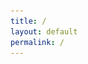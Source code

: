 ```yaml
---
title: /
layout: default
permalink: /
---
```

<style>
.center {
  display: block;
  margin-left: auto;
  margin-right: auto;
  width: 100%;
}
</style>
<script>
  if(/Android|webOS|iPhone|iPad|iPod|BlackBerry|IEMobile|Opera Mini/i.test(navigator.userAgent)){
  // MOBILE

document.write('<div style="white-space: pre; text-align: center;"><div class="center" style="color:red;display:inline;text-align: center;"> Nah G you browsing from a mobile??</div>\n<div class="center" style="color:red;display:inline;text-align: center;">Fuck that, grab a laptop...</div></div>\n')
  
}else{
  // DESKTOP

document.write('<p style="display: flex;">')
document.write('<img src="/img/bust.png" alt="Smiley face image" style="width:40%;height:40%;"><span style="align-self: flex-end;vertical-align: middle;">This is one line of text with image on the left side</span>')
document.write('</p>')
                                                                                                    
/*                                                                                                    
document.write('<div style="white-space: pre;"><div class="center" style="color:red;display:inline;">                            *******                                                             *,\n');
document.write('                           ....****.                               ,** *****.                 .** \n');
document.write('                         , .... *  *.                           **** *** * ,**                ,** \n');
document.write('                         * .....*,  *****                     * *****,  ,.*  *,              .***  \n');
document.write('                         ,.....*****.      .....            *,,*****   **  ** **      ,,   .**,*. \n');
document.write('                          ......****   **** ...... .*,****. ******* ,**  .*  ****.,,     ...  **  \n');
document.write('                          ........***      ........*,***********  **  **, ,  .** *****. * .**.*   \n');
document.write('                           ....  /************,,*************  *** ***,,** *** ***********....*   \n');
document.write('                            .... </div><div style="color:white;display:inline;">@@</div><div style="color:red;display:inline;">   ....... ...........,***     .******..*****   ************,  \n');
document.write('                             ... </div><div style="color:white;display:inline;">@@@</div><div style="color:red;display:inline;">, ...*,*</div><div style="color:white;display:inline;">@@@@@@</div><div style="color:red;display:inline;"> ,........ ..,,,,,********* **,.......     *</div><div style="color:white;display:inline;">@</div><div style="color:red;display:inline;">   \n');
document.write('                              ...</div><div style="color:white;display:inline;">&@@@@</div><div style="color:red;display:inline;"> .* ,</div><div style="color:white;display:inline;">@@@@@@@@</div><div style="color:red;display:inline;">    . ******..*****  **********,.. </div><div style="color:white;display:inline;">@@@@* @@@</div><div style="color:red;display:inline;">   \n');
document.write('                              ... </div><div style="color:white;display:inline;">@@@@@</div><div style="color:red;display:inline;">*   </div><div style="color:white;display:inline;">@@@@@@@@/@@@%@@%</div><div style="color:red;display:inline;">.  .,******.************.</div><div style="color:white;display:inline;">@@@@@@@@@@</div><div style="color:red;display:inline;">    \n');
document.write('                               ,..,</div><div style="color:white;display:inline;">@@@@@@</div><div style="color:red;display:inline;">  </div><div style="color:white;display:inline;">&@@@@@@%     *@@@@%@@@@@@@.@@@@@ @@@%@   @@@@@@@@@</div><div style="color:red;display:inline;">     \n');
document.write('                                .. .</div><div style="color:white;display:inline;">@@@@@@@ @@@@@@                                  *@@@@@@(</div><div style="color:red;display:inline;">      \n');
document.write('                                  .. </div><div style="color:white;display:inline;">@@@@@@@@@@@@@</div><div style="color:red;display:inline;"> ./                               .</div><div style="color:white;display:inline;">@@@@@@</div><div style="color:red;display:inline;">       \n');
document.write('                                    .* /</div><div style="color:white;display:inline;">@@@@@@@@@@,@@@@@@@@*              .@@@</div><div style="color:red;display:inline;">.    </div><div style="color:white;display:inline;">@@@@@@@@</div><div style="color:red;display:inline;">       \n');
document.write('                                     ,***..*</div><div style="color:white;display:inline;">@@@@@</div><div style="color:red;display:inline;">    </div><div style="color:white;display:inline;">#@ @@@@@@@@@@@@@@@@@#@@#@    *.  @@@@</div><div style="color:red;display:inline;">       \n');
document.write('                                       *****</div><div style="color:white;display:inline;">@@@@</div><div style="color:red;display:inline;">%*****,           .....*</div><div style="color:white;display:inline;">@@@</div><div  style="color:red;display:inline;">*   .*,    </div><div style="color:white;display:inline;">@@@&       \n');
document.write('                                         </div><div style="color:red;display:inline;">***</div><div style="color:white;display:inline;">@@@</div><div style="color:red;display:inline;"> . . .......... ..******, .... .       </div><div style="color:white;display:inline;">@@@</div><div style="color:red;display:inline;">      \n');
document.write('                                          &</div><div style="color:white;display:inline;">@@</div><div style="color:red;display:inline;">********   ********    **,...*          </div><div style="color:white;display:inline;">@</div><div style="color:red;display:inline;display:inline;">       \n');
document.write('                                           </div><div style="color:white;display:inline;">@</div><div style="color:red;display:inline;">,  .*****..,****.,***   *******                    \n');
document.write('                                                  ********.***  *  ,* *.*.                      \n');
document.write('                                                       ****** **  * **                    \n</div></div style="white-space: pre;"></br>');
                                                        
  
document.write('<div style="white-space: pre;"><div class="center" style="color:white;display:inline;">                                                              :....:::::+%####@@%                     </div>\n')
document.write('<div style="white-space: pre;"><div class="center" style="color:white;display:inline;">                                                  =:::::::--------------+@#####%@%%                   </div>\n')
document.write('<div style="white-space: pre;"><div class="center" style="color:white;display:inline;">                                     #%*+         +---------------------+@%#######@%#                 </div>\n')
document.write('<div style="white-space: pre;"><div class="center" style="color:white;display:inline;">                                   %%###%%########+---------------------+@%%%######%@%#               </div>\n')
document.write('<div style="white-space: pre;"><div class="center" style="color:white;display:inline;">                                   #%%##@@%%######+=====**##===========-+@%%%%%%%%%##%@%#             </div>\n')
document.write('<div style="white-space: pre;"><div class="center" style="color:white;display:inline;">                                   #@%##@@%%%%%###*====@@%##============+@%%%%%%%%%%%%##%++           </div>\n')
document.write('<div style="white-space: pre;"><div class="center" style="color:white;display:inline;">                                   *@%%#@@%%%%%%%%*====@@###============+@%%%%%%%%%%%%%#%@@#          </div>\n')
document.write('<div style="white-space: pre;"><div class="center" style="color:white;display:inline;">                                   *@%%#@@%%%%%%%%*====@@%%#============+@%%%%%%%%%%%%%#%@@%          </div>\n')
document.write('<div style="white-space: pre;"><div class="center" style="color:white;display:inline;">                                   *@%%#@@@%%%%%%%*====@@%%#============+@%%%%%%%%%%%%%#%@@%          </div>\n')
document.write('<div style="white-space: pre;"><div class="center" style="color:white;display:inline;">                                   *@@%#@@@@@@@@@@*====@@#*+============%@%%%%%%%%%%%%%#%#@@          </div>\n')
document.write('<div style="white-space: pre;"><div class="center" style="color:white;display:inline;">                                   *@@%#@@@@@@@@@@*+===========+*%@@@@@@@%%%%%%%%%%%%%%#%*@@          </div>\n')
document.write('<div style="white-space: pre;"><div class="center" style="color:white;display:inline;">                                   *@@%#@@@@@@@@@@#*##%@@@@@@%##%%%%%%%%%%%%%%%%%%%%%%%#%*@@          </div>\n')
document.write('<div style="white-space: pre;"><div class="center" style="color:white;display:inline;">                                   *@@%#%@@@@@@%#%%%%%%%%%%%%%%%%%%%%%%%%%%%%%%%%%%%%%%#%+@@          </div>\n')
document.write('<div style="white-space: pre;"><div class="center" style="color:white;display:inline;">                                   *@@%%%%%%%%%%%%%%%%%%%%%%%%%%%#############@%%%%%%%%#%+%@          </div>\n')
document.write('<div style="white-space: pre;"><div class="center" style="color:white;display:inline;">                                   *@@@%%%%%%%%%%%%%##########################%@%%%%%%%#%+%@          </div>\n')
document.write('<div style="white-space: pre;"><div class="center" style="color:white;display:inline;">                                   *@@@@@%%%%##################################@%%%%%%%#%+%@          </div>\n')
document.write('<div style="white-space: pre;"><div class="center" style="color:white;display:inline;">                                   *@@@@@@%%%##################################@%%%%%%%#%=%@          </div>\n')
document.write('<div style="white-space: pre;"><div class="center" style="color:white;display:inline;">                                   *@@@@@@@@%##################################@%%%%%%%#%=#@          </div>\n')
document.write('<div style="white-space: pre;"><div class="center" style="color:white;display:inline;">                                   #@@@@@@@@%#################################@@%%%%%%%#%=%@          </div>\n')
document.write('<div style="white-space: pre;"><div class="center" style="color:white;display:inline;">                                   #@@@@@@@@%###############################%@@%%%%%%%%#%+%@          </div>\n')
document.write('<div style="white-space: pre;"><div class="center" style="color:white;display:inline;">                                   %@@@@@@@@@####%%%@@@@@@@@%%%%%%%%%%%%%%%%%%%%%%%@@@@@@@@@          </div>\n')
document.write('<div style="white-space: pre;"><div class="center" style="color:white;display:inline;">                                   %@@@@@@@@@@@@%%@%@%%%%%%%%%%%%%%%%@@@@@@@@@@@%%########%@          </div>\n')
document.write('<div style="white-space: pre;"><div class="center" style="color:white;display:inline;">                                   %@@@@@@%%%%%%%%%%%%%%@@@@@@@@@@@%#*****+==-:.         </div>\n')             
document.write('<div style="white-space: pre;"><div class="center" style="color:white;display:inline;">                                   @@@@%%@@@@@@@@@@@@@@@@%%#*+++++=--       </div>\n')                          
document.write('<div style="white-space: pre;"><div class="center" style="color:white;display:inline;">                                   @@@@@@@@@@@@%@@%#*+-        </div>')                                       
*/
}
</script>

